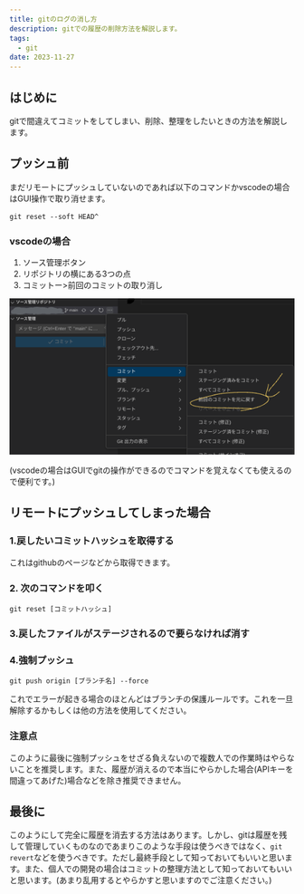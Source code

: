 ```yaml
---
title: gitのログの消し方
description: gitでの履歴の削除方法を解説します。
tags:
  - git
date: 2023-11-27
---
```


## はじめに

gitで間違えてコミットをしてしまい、削除、整理をしたいときの方法を解説します。

## プッシュ前

まだリモートにプッシュしていないのであれば以下のコマンドかvscodeの場合はGUI操作で取り消せます。

```bach
git reset --soft HEAD^
```

### vscodeの場合

1. ソース管理ボタン
2. リポジトリの横にある3つの点
3. コミットー>前回のコミットの取り消し

![vscodeのgit管理画面](./vscode-git.webp)

(vscodeの場合はGUIでgitの操作ができるのでコマンドを覚えなくても使えるので便利です。)

## リモートにプッシュしてしまった場合

### 1.戻したいコミットハッシュを取得する

これはgithubのページなどから取得できます。

### 2. 次のコマンドを叩く

```bach
git reset [コミットハッシュ]
```

### 3.戻したファイルがステージされるので要らなければ消す

### 4.強制プッシュ

```bach
git push origin [ブランチ名] --force
```

これでエラーが起きる場合のほとんどはブランチの保護ルールです。これを一旦解除するかもしくは他の方法を使用してください。

### 注意点

このように最後に強制プッシュをせざる負えないので複数人での作業時はやらないことを推奨します。また、履歴が消えるので本当にやらかした場合(APIキーを間違ってあげた)場合などを除き推奨できません。

## 最後に

このようにして完全に履歴を消去する方法はあります。しかし、gitは履歴を残して管理していくものなのであまりこのような手段は使うべきではなく、`git revert`などを使うべきです。ただし最終手段として知っておいてもいいと思います。また、個人での開発の場合はコミットの整理方法として知っておいてもいいと思います。(あまり乱用するとやらかすと思いますのでご注意ください。)
